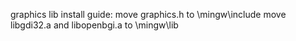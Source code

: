 graphics lib install guide:
  move graphics.h to \mingw\include
  move libgdi32.a and libopenbgi.a to \mingw\lib
